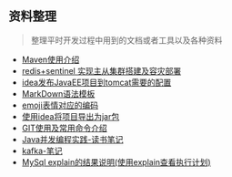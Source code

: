 ## 资料整理  

 > 整理平时开发过程中用到的文档或者工具以及各种资料
* [Maven使用介绍][10]
* [redis+sentinel 实现主从集群搭建及容灾部署][9]
* [idea发布JavaEE项目到tomcat需要的配置][1]
* [MarkDown语法模板][2]
* [emoji表情对应的编码][5]
* [使用idea将项目导出为jar包][6]
* [GIT使用及常用命令介绍][7]
* [Java并发编程实践-读书笔记][11]
* [kafka-笔记][12]
* [MySql explain的结果说明(使用explain查看执行计划)][13]

[1]:https://github.com/johnxue2013/tools/blob/master/doc/deploye_javaEE_base_on.md "idea发布JavaEE项目到tomcat需要的配置"
[2]:https://github.com/johnxue2013/docs/blob/master/doc/mark-down-syntax.md "markdown语法模板"
[5]:https://github.com/johnxue2013/tools/blob/master/doc/emoji.md "emoji"
[6]:https://github.com/johnxue2013/tools/blob/master/doc/export_jar-file_by_idea.md "使用idea将项目导出为jar包"
[7]:https://github.com/johnxue2013/tools/blob/master/doc/simple_introduce_to_git_use.md "git使用介绍"
[8]:https://www.google.com "待续..."
[9]:https://github.com/johnxue2013/docs/blob/master/doc/Redis-Sentinel.md
[10]:https://github.com/johnxue2013/docs/blob/master/doc/how-to-use-maven.md
[11]:https://github.com/johnxue2013/docs/blob/master/doc/java-concurrent-in-practise-note.md
[12]:https://github.com/johnxue2013/docs/blob/master/doc/kafka.md
[13]:https://github.com/johnxue2013/docs/blob/master/doc/mysql_explain.md
[14]: http://ifeve.com/java-memory-model-3/
[15]: http://ifeve.com/useful-jvm-flags-part-2-flag/
